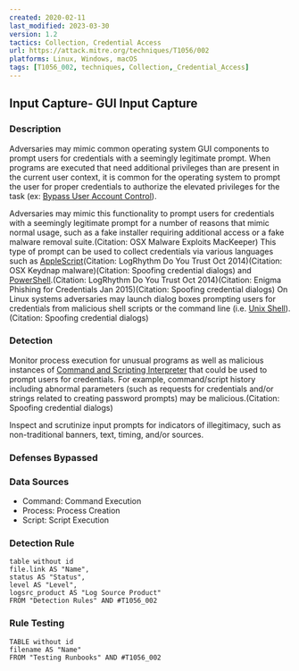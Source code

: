 ```yaml
---
created: 2020-02-11
last_modified: 2023-03-30
version: 1.2
tactics: Collection, Credential Access
url: https://attack.mitre.org/techniques/T1056/002
platforms: Linux, Windows, macOS
tags: [T1056_002, techniques, Collection,_Credential_Access]
---
```


## Input Capture- GUI Input Capture

### Description

Adversaries may mimic common operating system GUI components to prompt users for credentials with a seemingly legitimate prompt. When programs are executed that need additional privileges than are present in the current user context, it is common for the operating system to prompt the user for proper credentials to authorize the elevated privileges for the task (ex: [Bypass User Account Control](https://attack.mitre.org/techniques/T1548/002)).

Adversaries may mimic this functionality to prompt users for credentials with a seemingly legitimate prompt for a number of reasons that mimic normal usage, such as a fake installer requiring additional access or a fake malware removal suite.(Citation: OSX Malware Exploits MacKeeper) This type of prompt can be used to collect credentials via various languages such as [AppleScript](https://attack.mitre.org/techniques/T1059/002)(Citation: LogRhythm Do You Trust Oct 2014)(Citation: OSX Keydnap malware)(Citation: Spoofing credential dialogs) and [PowerShell](https://attack.mitre.org/techniques/T1059/001).(Citation: LogRhythm Do You Trust Oct 2014)(Citation: Enigma Phishing for Credentials Jan 2015)(Citation: Spoofing credential dialogs) On Linux systems adversaries may launch dialog boxes prompting users for credentials from malicious shell scripts or the command line (i.e. [Unix Shell](https://attack.mitre.org/techniques/T1059/004)).(Citation: Spoofing credential dialogs) 

### Detection

Monitor process execution for unusual programs as well as malicious instances of [Command and Scripting Interpreter](https://attack.mitre.org/techniques/T1059) that could be used to prompt users for credentials. For example, command/script history including abnormal parameters (such as requests for credentials and/or strings related to creating password prompts) may be malicious.(Citation: Spoofing credential dialogs) 

Inspect and scrutinize input prompts for indicators of illegitimacy, such as non-traditional banners, text, timing, and/or sources. 

### Defenses Bypassed



### Data Sources

  - Command: Command Execution
  -  Process: Process Creation
  -  Script: Script Execution
### Detection Rule

```dataview
table without id
file.link AS "Name",
status AS "Status",
level AS "Level",
logsrc_product AS "Log Source Product"
FROM "Detection Rules" AND #T1056_002
```

### Rule Testing

```dataview
TABLE without id
filename AS "Name"
FROM "Testing Runbooks" AND #T1056_002
```
